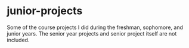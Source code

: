 # junior-projects

Some of the course projects I did during the freshman, sophomore, and junior years. The senior year projects and senior project itself are not included.
